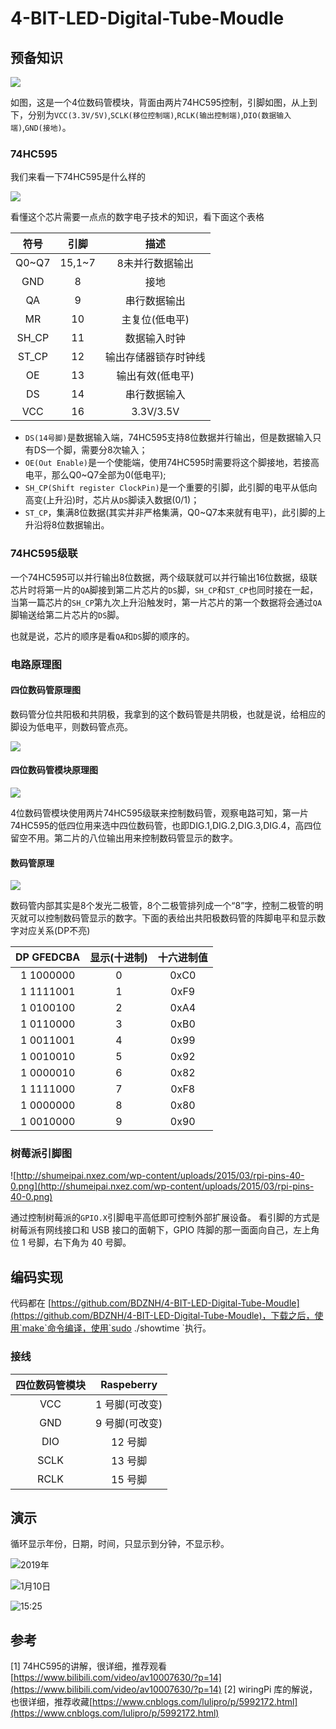 # 4-BIT-LED-Digital-Tube-Moudle

## 预备知识
![](image/1.jpg)

如图，这是一个4位数码管模块，背面由两片74HC595控制，引脚如图，从上到下，分别为`VCC(3.3V/5V)`,`SCLK(移位控制端)`,`RCLK(输出控制端)`,`DIO(数据输入端)`,`GND(接地)`。

### 74HC595
我们来看一下74HC595是什么样的

![](image/74hc595.png )

看懂这个芯片需要一点点的数字电子技术的知识，看下面这个表格


| 符号 | 引脚 | 描述 |
| :------:| :------: | :------: |
| Q0~Q7 | 15,1~7 | 8未并行数据输出 |
| GND | 8 | 接地 |
| QA | 9 | 串行数据输出 |
| MR | 10 | 主复位(低电平) |
| SH_CP | 11 | 数据输入时钟 |
| ST_CP | 12 | 输出存储器锁存时钟线 |
| OE | 13 | 输出有效(低电平) |
| DS | 14 | 串行数据输入 |
| VCC | 16 | 3.3V/3.5V |

 - `DS(14号脚)`是数据输入端，74HC595支持8位数据并行输出，但是数据输入只有DS一个脚，需要分8次输入；
 - `OE(Out Enable)`是一个使能端，使用74HC595时需要将这个脚接地，若接高电平，那么Q0~Q7全部为0(低电平);
 - `SH_CP(Shift register ClockPin)`是一个重要的引脚，此引脚的电平从低向高变(上升沿)时，芯片从`DS`脚读入数据(0/1)；
 - `ST_CP`，集满8位数据(其实并非严格集满，Q0~Q7本来就有电平)，此引脚的上升沿将8位数据输出。

### 74HC595级联

一个74HC595可以并行输出8位数据，两个级联就可以并行输出16位数据，级联芯片时将第一片的`QA`脚接到第二片芯片的`DS`脚，`SH_CP`和`ST_CP`也同时接在一起，当第一篇芯片的`SH_CP`第九次上升沿触发时，第一片芯片的第一个数据将会通过`QA`脚输送给第二片芯片的`DS`脚。

也就是说，芯片的顺序是看`QA`和`DS`脚的顺序的。

### 电路原理图

#### 四位数码管原理图

数码管分位共阳极和共阴极，我拿到的这个数码管是共阴极，也就是说，给相应的脚设为低电平，则数码管点亮。

![](image/3.jpg)

#### 四位数码管模块原理图
![](image/board.jpg)

4位数码管模块使用两片74HC595级联来控制数码管，观察电路可知，第一片74HC595的低四位用来选中四位数码管，也即DIG.1,DIG.2,DIG.3,DIG.4，高四位留空不用。第二片的八位输出用来控制数码管显示的数字。

#### 数码管原理

![](image/4.jpg)

数码管内部其实是8个发光二极管，8个二极管排列成一个“8”字，控制二极管的明灭就可以控制数码管显示的数字。下面的表给出共阳极数码管的阵脚电平和显示数字对应关系(DP不亮)

| DP GFEDCBA | 显示(十进制) | 十六进制值 |
| :------:| :------: | :------: |
| 1 1000000 |0|0xC0|
| 1 1111001 |1|0xF9|
| 1 0100100 |2|0xA4|
| 1 0110000 |3|0xB0|
| 1 0011001 |4|0x99|
| 1 0010010 |5|0x92|
| 1 0000010 |6|0x82|
| 1 1111000 |7|0xF8|
| 1 0000000 |8|0x80|
| 1 0010000 |9|0x90|


### 树莓派引脚图

![http://shumeipai.nxez.com/wp-content/uploads/2015/03/rpi-pins-40-0.png](http://shumeipai.nxez.com/wp-content/uploads/2015/03/rpi-pins-40-0.png)

通过控制树莓派的`GPIO.X`引脚电平高低即可控制外部扩展设备。
看引脚的方式是树莓派有网线接口和 USB 接口的面朝下，GPIO 阵脚的那一面面向自己，左上角位 1 号脚，右下角为 40 号脚。


## 编码实现

代码都在 [https://github.com/BDZNH/4-BIT-LED-Digital-Tube-Moudle](https://github.com/BDZNH/4-BIT-LED-Digital-Tube-Moudle)，下载之后，使用`make`命令编译，使用`sudo ./showtime	`执行。

### 接线

| 四位数码管模块 | Raspeberry |
| :-----: | :-----: |
| VCC | 1 号脚(可改变) |
| GND | 9 号脚(可改变) |
| DIO | 12 号脚 |
| SCLK | 13 号脚 |
| RCLK | 15 号脚 |

## 演示

循环显示年份，日期，时间，只显示到分钟，不显示秒。

![2019年](image/year.jpg)

![1月10日](image/md.jpg)

![15:25](image/hm.jpg)

## 参考

[1] 74HC595的讲解，很详细，推荐观看[https://www.bilibili.com/video/av10007630/?p=14](https://www.bilibili.com/video/av10007630/?p=14)
[2] wiringPi 库的解说，也很详细，推荐收藏[https://www.cnblogs.com/lulipro/p/5992172.html](https://www.cnblogs.com/lulipro/p/5992172.html)